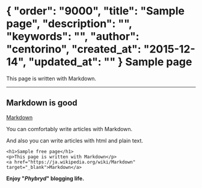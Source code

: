 {
  "order": "9000",
  "title": "Sample page",
  "description": "",
  "keywords": "",
  "author": "centorino",
  "created_at": "2015-12-14",
  "updated_at": ""
}
Sample page
===========

This page is written with Markdown.

---

Markdown is good
----------------

[Markdown](https://ja.wikipedia.org/wiki/Markdown)

You can comfortably write articles with Markdown.

And also you can write articles with html and plain text.

    <h1>Sample free page</h1>
    <p>This page is written with Markdown</p>
    <a href="https://ja.wikipedia.org/wiki/Markdown" target="_blank">Markdown</a>

__Enjoy "_Phybryd_" blogging life.__
